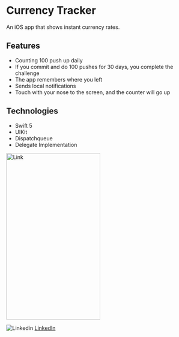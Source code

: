 # Currency Tracker

An iOS app that shows instant currency rates.

## Features
* Counting 100 push up daily
* If you commit and do 100 pushes for 30 days, you complete the challenge
* The app remembers where you left 
* Sends local notifications
* Touch with your nose to the screen, and the counter will go up

## Technologies
* Swift 5
* UIKit
* Dispatchqueue
* Delegate Implementation


<img src="https://user-images.githubusercontent.com/53323174/121271685-09720f00-c879-11eb-8be5-94cf62e3e09e.png" alt="Link" width="250" height="444"/>   
 
![Linkedin](https://i.stack.imgur.com/gVE0j.png) [LinkedIn](https://www.linkedin.com/in/mutluaydin/)


